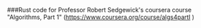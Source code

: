 ###Rust code for Professor Robert Sedgewick's coursera course "Algorithms, Part 1" (https://www.coursera.org/course/algs4partI )
